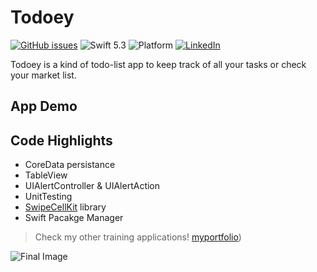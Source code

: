 # Todoey

[![GitHub issues](https://img.shields.io/github/issues/santirodriguezaffonso/To-Do-List-iOS?logo=github)](https://github.com/santirodriguezaffonso/To-Do-List-iOS/issues)
![Swift 5.3](https://img.shields.io/badge/Swift-5.6-orange.svg?style=flat)
![Platform](https://img.shields.io/badge/plataform-iOS-white)
[![LinkedIn](https://img.shields.io/badge/LinkedIn-santiagorodriguezaffonso-blue)](https://www.linkedin.com/in/santiagorodriguezaffonso/)

Todoey is a kind of todo-list app to keep track of all your tasks or check your market list.

## App Demo


## Code Highlights

- CoreData persistance
- TableView
- UIAlertController & UIAlertAction
- UnitTesting
- [SwipeCellKit](https://github.com/SwipeCellKit/SwipeCellKit) library
- Swift Pacakge Manager



>Check my other training applications! [myportfolio](https://bit.ly/3zzcQOl))

![Final Image](https://user-images.githubusercontent.com/100100565/172270362-2ff7b9f2-9678-458d-ac36-f5e4f3f7a772.png)
